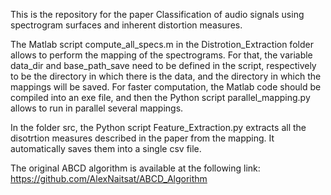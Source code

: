 This is the repository for the paper Classification of audio signals using spectrogram surfaces and inherent distortion measures.


The Matlab script compute_all_specs.m in the Distrotion_Extraction folder allows to perform the mapping of the spectrograms.
For that, the variable data_dir and base_path_save need to be defined in the script, respectively to be the directory in which there is the data, and the directory in which the mappings will be saved.
For faster computation, the Matlab code should be compiled into an exe file, and then the Python script parallel_mapping.py allows to run in parallel several mappings.

In the folder src, the Python script Feature_Extraction.py extracts all the disotrtion measures described in the paper from the mapping. 
It automatically saves them into a single csv file.


The original ABCD algorithm is available at the following link: https://github.com/AlexNaitsat/ABCD_Algorithm

